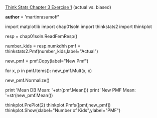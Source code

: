 [Think Stats Chapter 3 Exercise 1](http://greenteapress.com/thinkstats2/html/thinkstats2004.html#toc31) (actual vs. biased)

__author__ = 'martinrasumoff'

import matplotlib
import chap01soln
import thinkstats2
import thinkplot

resp = chap01soln.ReadFemResp()


number_kids = resp.numkdhh
pmf = thinkstats2.Pmf(number_kids,label="Actual")

new_pmf = pmf.Copy(label="New Pmf")

for x, p in pmf.Items():
    new_pmf.Mult(x, x)

new_pmf.Normalize()

print 'Mean DB Mean: '+str(pmf.Mean())
print 'New PMF Mean: '+str(new_pmf.Mean())

thinkplot.PrePlot(2)
thinkplot.Pmfs([pmf,new_pmf])
thinkplot.Show(xlabel="Number of Kids",ylabel="PMF")
